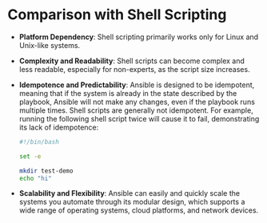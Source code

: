 # Comparison with Shell Scripting

- **Platform Dependency**: Shell scripting primarily works only for Linux and Unix-like systems. 

- **Complexity and Readability**: Shell scripts can become complex and less readable, especially for non-experts, as the script size increases.

- **Idempotence and Predictability**: Ansible is designed to be idempotent, meaning that if the system is already in the state described by the playbook, Ansible will not make any changes, even if the playbook runs multiple times. Shell scripts are generally not idempotent. For example, running the following shell script twice will cause it to fail, demonstrating its lack of idempotence:

    ```bash
    #!/bin/bash

    set -e 

    mkdir test-demo
    echo "hi"
    ```

- **Scalability and Flexibility**: Ansible can easily and quickly scale the systems you automate through its modular design, which supports a wide range of operating systems, cloud platforms, and network devices.


